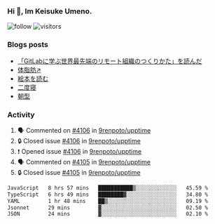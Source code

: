 ### Hi 👋, Im Keisuke Umeno.

<!--
**9renpoto/9renpoto** is a ✨ _special_ ✨ repository because its `README.md` (this file) appears on your GitHub profile.

Here are some ideas to get you started:

- 🔭 I’m currently working on ...
- 🌱 I’m currently learning ...
- 👯 I’m looking to collaborate on ...
- 🤔 I’m looking for help with ...
- 💬 Ask me about ...
- 📫 How to reach me: ...
- 😄 Pronouns: ...
- ⚡ Fun fact: ...
-->

![follow](https://img.shields.io/github/followers/9renpoto?label=Follow&style=social)
![visitors](https://komarev.com/ghpvc/?username=9renpoto&label=Profile%20views&color=0e75b6&style=flat)

### Blogs posts

<!-- BLOG-POST-LIST:START -->
- [「GitLabに学ぶ世界最先端のリモート組織のつくりかた」を読んだ](https://9renpoto.win/entry/2024/09/10/remote_organization)
- [体脂肪↗](https://9renpoto.win/entry/2024/08/12/gaining_fat)
- [絵本を読む](https://9renpoto.win/entry/2024/07/26/picture_book)
- [二度寝](https://9renpoto.win/entry/2024/07/18/going_back_to_sleep)
- [朝型](https://9renpoto.win/entry/2024/05/29/im-an-early)
<!-- BLOG-POST-LIST:END -->

### Activity

<!--START_SECTION:activity-->
1. 🗣 Commented on [#4106](https://github.com/9renpoto/upptime/issues/4106#issuecomment-2454827755) in [9renpoto/upptime](https://github.com/9renpoto/upptime)
2. 🔒 Closed issue [#4106](https://github.com/9renpoto/upptime/issues/4106) in [9renpoto/upptime](https://github.com/9renpoto/upptime)
3. ❗ Opened issue [#4106](https://github.com/9renpoto/upptime/issues/4106) in [9renpoto/upptime](https://github.com/9renpoto/upptime)
4. 🗣 Commented on [#4105](https://github.com/9renpoto/upptime/issues/4105#issuecomment-2454730834) in [9renpoto/upptime](https://github.com/9renpoto/upptime)
5. 🔒 Closed issue [#4105](https://github.com/9renpoto/upptime/issues/4105) in [9renpoto/upptime](https://github.com/9renpoto/upptime)
<!--END_SECTION:activity-->

<!--START_SECTION:waka-->

```txt
JavaScript   8 hrs 57 mins   ███████████▒░░░░░░░░░░░░░   45.59 %
TypeScript   6 hrs 49 mins   ████████▓░░░░░░░░░░░░░░░░   34.80 %
YAML         1 hr 48 mins    ██▒░░░░░░░░░░░░░░░░░░░░░░   09.19 %
Jsonnet      29 mins         ▓░░░░░░░░░░░░░░░░░░░░░░░░   02.50 %
JSON         24 mins         ▓░░░░░░░░░░░░░░░░░░░░░░░░   02.10 %
```

<!--END_SECTION:waka-->
